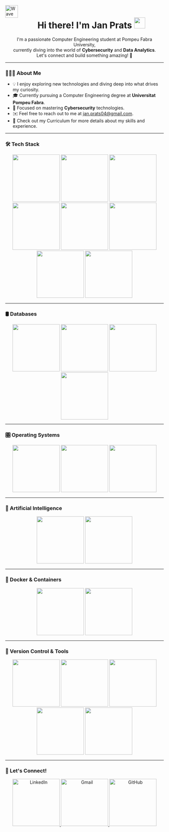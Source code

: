 <img alt="Wave" src="./assets/Hand%20Wave.gif" width="40" align="left"/>
<h1 align="center">
  <b>Hi there! I'm Jan Prats</b> 
  <img src="https://media.giphy.com/media/hvRJCLFzcasrR4ia7z/giphy.gif" width="35">
</h1>

<p align="center">
  I'm a passionate Computer Engineering student at Pompeu Fabra University,<br>
  currently diving into the world of <strong>Cybersecurity</strong> and <strong>Data Analytics</strong>.<br>
  Let's connect and build something amazing! 🚀
</p>

---

### 👨🏻‍💻 About Me

- 💡 I enjoy exploring new technologies and diving deep into what drives my curiosity.
- 🎓 Currently pursuing a Computer Engineering degree at **Universitat Pompeu Fabra**.
- 🌱 Focused on mastering **Cybersecurity** technologies.
- ✉️ Feel free to reach out to me at [jan.prats04@gmail.com](mailto:jan.prats04@gmail.com).
- 📄 Check out my Curriculum for more details about my skills and experience.

---

### 🛠 Tech Stack
<p align="center">
  <img src="https://img.shields.io/badge/Bash-333333?logo=gnubash&logoColor=white&style=for-the-badge" width="150"/>
  <img src="https://img.shields.io/badge/Python-333333?logo=python&logoColor=white&style=for-the-badge" width="150"/>
  <img src="https://img.shields.io/badge/C-333333?logo=c&logoColor=white&style=for-the-badge" width="150"/>
  <img src="https://img.shields.io/badge/C++-333333?logo=c%2B%2B&logoColor=white&style=for-the-badge" width="150"/>
  <img src="https://img.shields.io/badge/CSS3-333333?logo=css3&logoColor=white&style=for-the-badge" width="150"/>
  <img src="https://img.shields.io/badge/HTML5-333333?logo=html5&logoColor=white&style=for-the-badge" width="150"/>
  <img src="https://img.shields.io/badge/JavaScript-333333?logo=javascript&logoColor=white&style=for-the-badge" width="150"/>
  <img src="https://img.shields.io/badge/Java-333333?logo=java&logoColor=white&style=for-the-badge" width="150"/>
</p>

---

### 🛢 Databases
<p align="center">
  <img src="https://img.shields.io/badge/MySQL-333333?style=for-the-badge&logo=mysql&logoColor=white" width="150"/>
  <img src="https://img.shields.io/badge/MariaDB-333333?style=for-the-badge&logo=mariadb&logoColor=white" width="150"/>
  <img src="https://img.shields.io/badge/Firebase-333333?style=for-the-badge&logo=firebase&logoColor=white" width="150"/>
  <img src="https://img.shields.io/badge/Cloudflare-333333?style=for-the-badge&logo=cloudflare&logoColor=white" width="150"/>
</p>

---

### 🎛️ Operating Systems
<p align="center">
  <img src="https://img.shields.io/badge/Kali-333333?style=for-the-badge&logo=kalilinux&logoColor=white" width="150"/>
  <img src="https://img.shields.io/badge/Ubuntu-333333?style=for-the-badge&logo=ubuntu&logoColor=white" width="150"/>
  <img src="https://img.shields.io/badge/Debian-333333?style=for-the-badge&logo=debian&logoColor=white" width="150"/>
</p>

---

### 🤖 Artificial Intelligence
<p align="center">
  <img src="https://img.shields.io/badge/GitHub_Copilot-333333?style=for-the-badge&logo=github-copilot&logoColor=white" width="150"/>
  <img src="https://img.shields.io/badge/ChatGPT-333333?style=for-the-badge&logo=openai&logoColor=white" width="150"/>
</p>

---

### 🐋 Docker & Containers
<p align="center">
  <img src="https://img.shields.io/badge/Docker-333333?style=for-the-badge&logo=docker&logoColor=white" width="150"/>
  <img src="https://img.shields.io/badge/Docker%20Compose-333333?style=for-the-badge&logo=docker&logoColor=white" width="150"/>
</p>

---

### 🧰 Version Control & Tools
<p align="center">
  <img src="https://img.shields.io/badge/VS_Code-333333?style=for-the-badge&logo=visual-studio-code&logoColor=white" width="150"/>
  <img src="https://img.shields.io/badge/Canva-333333?style=for-the-badge&logo=canva&logoColor=white" width="150"/>
  <img src="https://img.shields.io/badge/Figma-333333?style=for-the-badge&logo=figma&logoColor=white" width="150"/>
  <img src="https://img.shields.io/badge/Git-333333?style=for-the-badge&logo=git&logoColor=white" width="150"/>
  <img src="https://img.shields.io/badge/GitHub-333333?style=for-the-badge&logo=github&logoColor=white" width="150"/>
</p>

---

### 🚀 Let's Connect!
<p align="center">
  <a href="https://www.linkedin.com/in/janprats/" target="_blank">
    <img src="https://img.shields.io/badge/LinkedIn-333333?style=for-the-badge&logo=linkedin&logoColor=white" alt="LinkedIn" width="150"/>
  </a>
  <a href="mailto:jan.prats04@gmail.com">
    <img src="https://img.shields.io/badge/Gmail-333333?style=for-the-badge&logo=gmail&logoColor=white" alt="Gmail" width="150"/>
  </a>
  <a href="https://github.com/Januto30">
    <img src="https://img.shields.io/badge/GitHub-333333?style=for-the-badge&logo=github&logoColor=white" alt="GitHub" width="150"/>
  </a>
</p>
